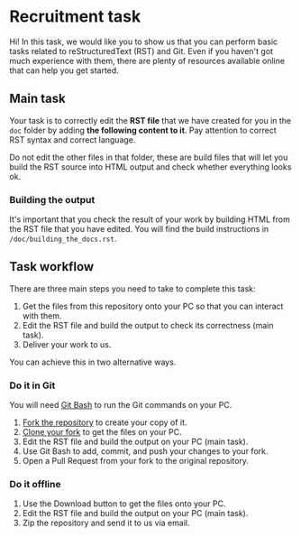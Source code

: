 # Recruitment task

Hi! In this task, we would like you to show us that you can perform basic tasks related to reStructuredText (RST) and Git.
Even if you haven't got much experience with them, there are plenty of resources available online that can help you get started.

## Main task

Your task is to correctly edit the **RST file** that we have created for you in the ``doc`` folder by adding **the following content to it**. Pay attention to correct RST syntax and correct language.

Do not edit the other files in that folder, these are build files that will let you build the RST source into HTML output and check whether everything looks ok.

### Building the output

It's important that you check the result of your work by building HTML from the RST file that you have edited. You will find the build instructions in ``/doc/building_the_docs.rst``.

## Task workflow

There are three main steps you need to take to complete this task:

1. Get the files from this repository onto your PC so that you can interact with them.
2. Edit the RST file and build the output to check its correctness (main task).
3. Deliver your work to us.

You can achieve this in two alternative ways.

### Do it in Git

You will need [Git Bash](https://gitforwindows.org) to run the Git commands on your PC.

1. [Fork the repository](https://help.github.com/en/github/getting-started-with-github/fork-a-repo) to create your copy of it.
2. [Clone your fork](https://help.github.com/en/github/getting-started-with-github/fork-a-repo#step-2-create-a-local-clone-of-your-fork) to get the files on your PC.
3. Edit the RST file and build the output on your PC (main task).
4. Use Git Bash to add, commit, and push your changes to your fork.
5. Open a Pull Request from your fork to the original repository.

### Do it offline

1. Use the Download button to get the files onto your PC.
2. Edit the RST file and build the output on your PC (main task).
3. Zip the repository and send it to us via email.
